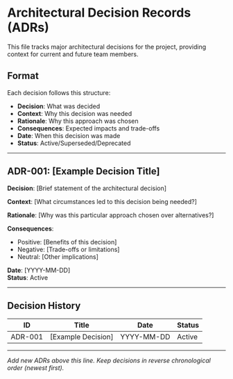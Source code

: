 # Architectural Decision Records (ADRs)

This file tracks major architectural decisions for the project, providing context for current and future team members.

## Format

Each decision follows this structure:
- **Decision**: What was decided
- **Context**: Why this decision was needed
- **Rationale**: Why this approach was chosen
- **Consequences**: Expected impacts and trade-offs
- **Date**: When this decision was made
- **Status**: Active/Superseded/Deprecated

---

## ADR-001: [Example Decision Title]

**Decision**: [Brief statement of the architectural decision]

**Context**: [What circumstances led to this decision being needed?]

**Rationale**: [Why was this particular approach chosen over alternatives?]

**Consequences**: 
- Positive: [Benefits of this decision]
- Negative: [Trade-offs or limitations]
- Neutral: [Other implications]

**Date**: [YYYY-MM-DD]  
**Status**: Active

---

## Decision History

| ID | Title | Date | Status |
|----|-------|------|--------|
| ADR-001 | [Example Decision] | YYYY-MM-DD | Active |

---

*Add new ADRs above this line. Keep decisions in reverse chronological order (newest first).*